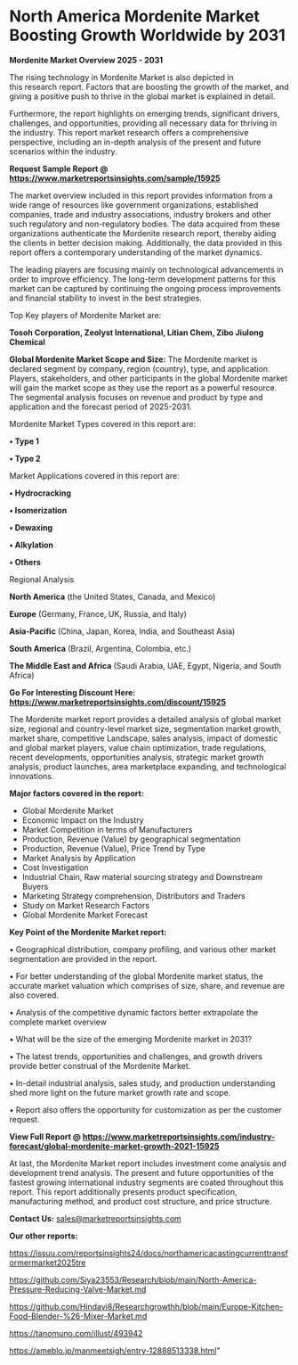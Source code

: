 # North America Mordenite Market Boosting Growth Worldwide by 2031

<Strong> Mordenite Market Overview 2025 - 2031</strong>

The rising technology in Mordenite Market is also depicted in this research report. Factors that are boosting the growth of the market, and giving a positive push to thrive in the global market is explained in detail.

Furthermore, the report highlights on emerging trends, significant drivers, challenges, and opportunities, providing all necessary data for thriving in the industry. This report market research offers a comprehensive perspective, including an in-depth analysis of the present and future scenarios within the industry.

<strong>Request Sample Report @ <a href=https://www.marketreportsinsights.com/sample/15925>https://www.marketreportsinsights.com/sample/15925</a></strong>

The market overview included in this report provides information from a wide range of resources like government organizations, established companies, trade and industry associations, industry brokers and other such regulatory and non-regulatory bodies. The data acquired from these organizations authenticate the Mordenite research report, thereby aiding the clients in better decision making. Additionally, the data provided in this report offers a contemporary understanding of the market dynamics.

The leading players are focusing mainly on technological advancements in order to improve efficiency. The long-term development patterns for this market can be captured by continuing the ongoing process improvements and financial stability to invest in the best strategies.

Top Key players of Mordenite Market are:

<strong>Tosoh Corporation, Zeolyst International, Litian Chem, Zibo Jiulong Chemical</strong>

<strong><b>Global Mordenite Market Scope and Size:</b></strong>
The Mordenite market is declared segment by company, region (country), type, and application. Players, stakeholders, and other participants in the global Mordenite market will gain the market scope as they use the report as a powerful resource. The segmental analysis focuses on revenue and product by type and application and the forecast period of 2025-2031.

Mordenite Market Types covered in this report are:

<strong>• Type 1

• Type 2</strong>

Market Applications covered in this report are:

<strong>• Hydrocracking

• Isomerization

• Dewaxing

• Alkylation

• Others</strong> 

Regional Analysis

<strong>North America</strong> (the United States, Canada, and Mexico)

<strong>Europe</strong> (Germany, France, UK, Russia, and Italy)

<strong>Asia-Pacific</strong> (China, Japan, Korea, India, and Southeast Asia)

<strong>South America</strong> (Brazil, Argentina, Colombia, etc.)

<strong>The Middle East and Africa</strong> (Saudi Arabia, UAE, Egypt, Nigeria, and South Africa)

<strong>Go For Interesting Discount Here: <a href=https://www.marketreportsinsights.com/discount/15925>https://www.marketreportsinsights.com/discount/15925</a></strong>

The Mordenite market report provides a detailed analysis of global market size, regional and country-level market size, segmentation market growth, market share, competitive Landscape, sales analysis, impact of domestic and global market players, value chain optimization, trade regulations, recent developments, opportunities analysis, strategic market growth analysis, product launches, area marketplace expanding, and technological innovations.

<strong><b>Major factors covered in the report:</b></strong>
<ul>
  <li>Global Mordenite Market </li>
  <li>Economic Impact on the Industry</li>
  <li>Market Competition in terms of Manufacturers</li>
  <li>Production, Revenue (Value) by geographical segmentation</li>
  <li>Production, Revenue (Value), Price Trend by Type</li>
  <li>Market Analysis by Application</li>
  <li>Cost Investigation</li>
  <li>Industrial Chain, Raw material sourcing strategy and Downstream Buyers</li>
  <li>Marketing Strategy comprehension, Distributors and Traders</li>
  <li>Study on Market Research Factors</li>
  <li>Global Mordenite Market Forecast</li>
</ul>

<strong><b>Key Point of the Mordenite Market report:</b></strong>

• Geographical distribution, company profiling, and various other market segmentation are provided in the report.

• For better understanding of the global Mordenite market status, the accurate market valuation which comprises of size, share, and revenue are also covered.

• Analysis of the competitive dynamic factors better extrapolate the complete market overview

• What will be the size of the emerging Mordenite market in 2031?

• The latest trends, opportunities and challenges, and growth drivers provide better construal of the Mordenite Market.

• In-detail industrial analysis, sales study, and production understanding shed more light on the future market growth rate and scope.

• Report also offers the opportunity for customization as per the customer request.

<strong><b>View Full Report @ <a href=https://www.marketreportsinsights.com/industry-forecast/global-mordenite-market-growth-2021-15925>https://www.marketreportsinsights.com/industry-forecast/global-mordenite-market-growth-2021-15925</a></b></strong>


At last, the Mordenite Market report includes investment come analysis and development trend analysis. The present and future opportunities of the fastest growing international industry segments are coated throughout this report. This report additionally presents product specification, manufacturing method, and product cost structure, and price structure.

<strong>Contact Us:</strong>
sales@marketreportsinsights.com

<strong>Our other reports:</strong>

<a href=https://issuu.com/reportsinsights24/docs/northamericacastingcurrenttransformermarket2025tre>https://issuu.com/reportsinsights24/docs/northamericacastingcurrenttransformermarket2025tre</a>

<a href=https://github.com/Siya23553/Research/blob/main/North-America-Pressure-Reducing-Valve-Market.md>https://github.com/Siya23553/Research/blob/main/North-America-Pressure-Reducing-Valve-Market.md</a>

<a href=https://github.com/Hindavi8/Researchgrowthh/blob/main/Europe-Kitchen-Food-Blender-%26-Mixer-Market.md>https://github.com/Hindavi8/Researchgrowthh/blob/main/Europe-Kitchen-Food-Blender-%26-Mixer-Market.md</a>

<a href=https://tanomuno.com/illust/493942>https://tanomuno.com/illust/493942</a>

<a href=https://ameblo.jp/manmeetsigh/entry-12888513338.html>https://ameblo.jp/manmeetsigh/entry-12888513338.html</a>"
